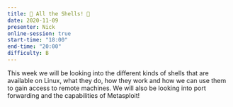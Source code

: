 ```yaml
---
title: 🐚 All the Shells! 🐚
date: 2020-11-09
presenter: Nick
online-session: true
start-time: "18:00"
end-time: "20:00"
difficulty: B
---
```


This week we will be looking into the different kinds of shells that are available on Linux, what they do, how they work and how we can use them to gain access to remote machines. We will also be looking into port forwarding and the capabilities of Metasploit!

